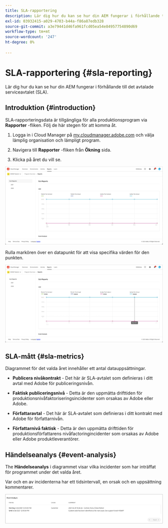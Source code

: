 ```yaml
---
title: SLA-rapportering
description: Lär dig hur du kan se hur din AEM fungerar i förhållande till det avtalade serviceavtalet (SLA).
exl-id: 03932415-a029-4703-b44a-f86a87edb328
source-git-commit: a3e79441d46fa961fcd05ea54e84957754890d69
workflow-type: tm+mt
source-wordcount: '247'
ht-degree: 0%

---
```



# SLA-rapportering {#sla-reporting}

Lär dig hur du kan se hur din AEM fungerar i förhållande till det avtalade serviceavtalet (SLA).

## Introduktion {#introduction}

SLA-rapporteringsdata är tillgängliga för alla produktionsprogram via **Rapporter** -fliken. Följ de här stegen för att komma åt.

1. Logga in i Cloud Manager på [my.cloudmanager.adobe.com](https://my.cloudmanager.adobe.com/) och välja lämplig organisation och lämpligt program.

1. Navigera till **Rapporter** -fliken från **Ökning** sida.

1. Klicka på året du vill se.

![Exempel på SLA-diagram](assets/sla-reporting-1.png)

Rulla markören över en datapunkt för att visa specifika värden för den punkten.

![Visa detaljerade data](assets/sla-reporting-b.png)

## SLA-mått {#sla-metrics}

Diagrammet för det valda året innehåller ett antal datauppsättningar.

* **Publicera nivåkontrakt** - Det här är SLA-avtalet som definieras i ditt avtal med Adobe för publiceringsnivån.

* **Faktisk publiceringsnivå** - Detta är den uppmätta drifttiden för produktionsnivåfaktoriseringsincidenter som orsakas av Adobe eller Adobe.

* **Författaravtal** - Det här är SLA-avtalet som definieras i ditt kontrakt med Adobe för författarnivån.

* **Författarnivå faktisk** - Detta är den uppmätta drifttiden för produktionsförfattarens nivåfactoringincidenter som orsakas av Adobe eller Adobe produktleverantörer.

## Händelseanalys {#event-analysis}

The **Händelseanalys** i diagrammet visar vilka incidenter som har inträffat för programmet under det valda året.

Var och en av incidenterna har ett tidsintervall, en orsak och en uppsättning kommentarer.

![Exempel på händelseanalys](assets/sla-reporting-c.png)
